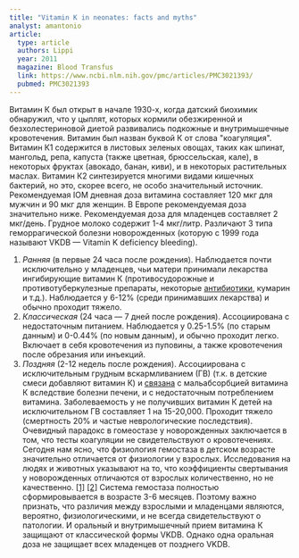 ```yaml
---
title: "Vitamin K in neonates: facts and myths"
analyst: amantonio
article:
  type: article
  authors: Lippi
  year: 2011
  magazine: Blood Transfus
  link: https://www.ncbi.nlm.nih.gov/pmc/articles/PMC3021393/
  pubmed: PMC3021393
---
```


Витамин К был открыт в начале 1930-х, когда датский биохимик обнаружил, что у цыплят, которых кормили обезжиренной и безхолестериновой диетой развивались подкожные и внутримышечные кровотечения. Витамин был назван буквой К от слова "коагуляция".
Витамин К1 содержится в листовых зеленых овощах, таких как шпинат, мангольд, репа, капуста (также цветная, брюссельская, кале), в некоторых фруктах (авокадо, банан, киви), и в некоторых растительных маслах. Витамин К2 синтезируется многими видами кишечных бактерий, но это, скорее всего, не особо значительный источник.
Рекомендуемая IOM дневная доза витамина составляет 120 мкг для мужчин и 90 мкг для женщин. В Европе рекомендуемая доза значительно ниже.
Рекомендуемая доза для младенцев составляет 2 мкг/день. Грудное молоко содержит 1-4 мкг/литр.
Различают 3 типа геморрагической болезни новорожденных (которую с 1999 года называют VKDB — Vitamin K deficiency bleeding).
1) *Ранняя* (в первые 24 часа после рождения). Наблюдается почти исключительно у младенцев, чьи матери принимали лекарства ингибирующие витамин К (противосудорожные и противотуберкулезные препараты, некоторые [антибиотики](https://www.ncbi.nlm.nih.gov/pubmed/2276882), кумарин и т.д.). Наблюдается у 6-12% (среди принимавших лекарства) и обычно проходит тяжело.
2) *Классическая* (24 часа — 7 дней после рождения). Ассоциирована с недостаточным питанием. Наблюдается у 0.25-1.5% (по старым данным) и 0-0.44% (по новым данным), и обычно проходит легко. Включает в себя кровотечения из пуповины, а также кровотечения после обрезания или инъекций.
3) *Поздняя* (2-12 недель после рождения). Ассоциирована с исключительным грудным вскармливанием (ГВ) (т.к. в детские смеси добавляют витамин К) и [связана](https://www.ncbi.nlm.nih.gov/pmc/articles/PMC4862383/) с мальабсорбцией витамина К вследствие болезни печени, и с недостаточным потреблением витамина. Заболеваемость у не получивших витамин К детей на исключительном ГВ составляет 1 на 15-20,000. Проходит тяжело (смертность 20% и частые неврологические последствия).
Очевидный парадокс в гомеостазе у новорожденных заключается в том, что тесты коагуляции не свидетельствуют о кровотечениях. Сегодня нам ясно, что физиология гемостаза в детском возрасте значительно отличается от физиологии у взрослых. Исследования на людях и животных указывают на то, что коэффициенты свертывания у новорожденных отличаются от взрослых количественно, но не качественно. [[1]](https://www.ncbi.nlm.nih.gov/pubmed/18175287) [[2]](https://www.ncbi.nlm.nih.gov/pubmed/17510751)
Система гемостаза полностью сформировывается в возрасте 3-6 месяцев. Поэтому важно признать, что различия между взрослыми и младенцами являются, вероятно, физиологическими, и не всегда свидетельствуют о патологии.
И оральный и внутримышечный прием витамина К защищают от классической формы VKDB. Однако одна оральная доза не защищает всех младенцев от позднего VKDB.
